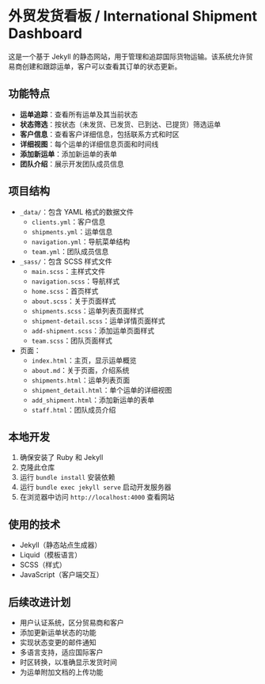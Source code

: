 # 外贸发货看板 / International Shipment Dashboard

这是一个基于 Jekyll 的静态网站，用于管理和追踪国际货物运输。该系统允许贸易商创建和跟踪运单，客户可以查看其订单的状态更新。

## 功能特点

- **运单追踪**：查看所有运单及其当前状态
- **状态筛选**：按状态（未发货、已发货、已到达、已提货）筛选运单
- **客户信息**：查看客户详细信息，包括联系方式和时区
- **详细视图**：每个运单的详细信息页面和时间线
- **添加新运单**：添加新运单的表单
- **团队介绍**：展示开发团队成员信息

## 项目结构

- `_data/`：包含 YAML 格式的数据文件
  - `clients.yml`：客户信息
  - `shipments.yml`：运单信息
  - `navigation.yml`：导航菜单结构
  - `team.yml`：团队成员信息
- `_sass/`：包含 SCSS 样式文件
  - `main.scss`：主样式文件
  - `navigation.scss`：导航样式
  - `home.scss`：首页样式
  - `about.scss`：关于页面样式
  - `shipments.scss`：运单列表页面样式
  - `shipment-detail.scss`：运单详情页面样式
  - `add-shipment.scss`：添加运单页面样式
  - `team.scss`：团队页面样式
- 页面：
  - `index.html`：主页，显示运单概览
  - `about.md`：关于页面，介绍系统
  - `shipments.html`：运单列表页面
  - `shipment_detail.html`：单个运单的详细视图
  - `add_shipment.html`：添加新运单的表单
  - `staff.html`：团队成员介绍

## 本地开发

1. 确保安装了 Ruby 和 Jekyll
2. 克隆此仓库
3. 运行 `bundle install` 安装依赖
4. 运行 `bundle exec jekyll serve` 启动开发服务器
5. 在浏览器中访问 `http://localhost:4000` 查看网站

## 使用的技术

- Jekyll（静态站点生成器）
- Liquid（模板语言）
- SCSS（样式）
- JavaScript（客户端交互）

## 后续改进计划

- 用户认证系统，区分贸易商和客户
- 添加更新运单状态的功能
- 实现状态变更的邮件通知
- 多语言支持，适应国际客户
- 时区转换，以准确显示发货时间
- 为运单附加文档的上传功能
